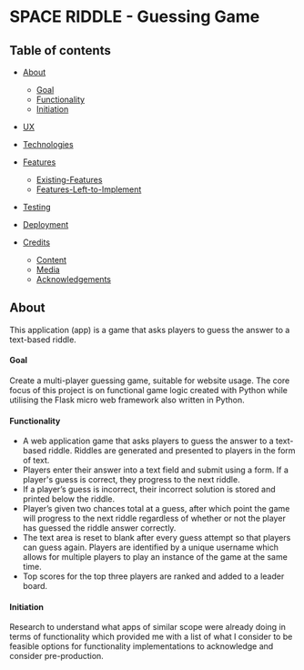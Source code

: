 # SPACE RIDDLE - Guessing Game

## Table of contents

<!--ts-->

- [About](#About)

  - [Goal](#Goal)
  - [Functionality](#Functionality)
  - [Initiation](#Initiation)

- [UX](#UX)

- [Technologies](#Technologies)

- [Features](#Features)
  - [Existing-Features](#Existing-Features)
  - [Features-Left-to-Implement](#Features-Left-to-Implement)
- [Testing](#Testing)

- [Deployment](#Deployment)

- [Credits](#Credits)
  - [Content](#Content)
  - [Media](#Media)
  - [Acknowledgements](#Acknowledgements)
    <!--te-->

## About

This application (app) is a game that asks players to guess the answer to a text-based riddle.

#### Goal

Create a multi-player guessing game, suitable for website usage. The core focus of this project is on functional game logic created with Python while utilising the Flask micro web framework also written in Python.

#### Functionality

- A web application game that asks players to guess the answer to a text-based riddle. Riddles are generated and presented to players in the form of text.
- Players enter their answer into a text field and submit using a form. If a player's guess is correct, they progress to the next riddle.
- If a player’s guess is incorrect, their incorrect solution is stored and printed below the riddle.
- Player’s given two chances total at a guess, after which point the game will progress to the next riddle regardless of whether or not the player has guessed the riddle answer correctly.
- The text area is reset to blank after every guess attempt so that players can guess again. Players are identified by a unique username which allows for multiple players to play an instance of the game at the same time.
- Top scores for the top three players are ranked and added to a leader board.

#### Initiation

Research to understand what apps of similar scope were already doing in terms of functionality which provided me with a list of what I consider to be feasible options for functionality implementations to acknowledge and consider pre-production.
